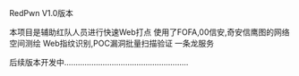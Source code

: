 RedPwn V1.0版本

本项目是辅助红队人员进行快速Web打点
使用了FOFA,00信安,奇安信鹰图的网络空间测绘
Web指纹识别,POC漏洞批量扫描验证
一条龙服务

后续版本开发中.......................................................
